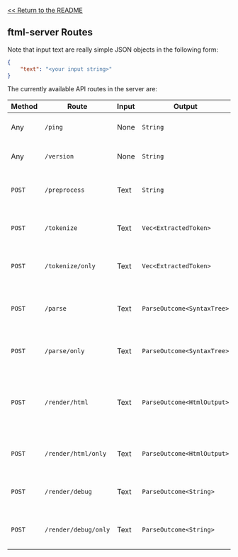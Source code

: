 [<< Return to the README](README.md)

## ftml-server Routes

Note that input text are really simple JSON objects in the following form:
```json
{
    "text": "<your input string>"
}
```

The currently available API routes in the server are:

| Method | Route | Input | Output | Description |
|--------|-------|-------|--------|-------------|
| Any | `/ping` | None | `String` | See if you're able to connect to the server. |
| Any | `/version` | None | `String` | Outputs what version of ftml is being run. |
| `POST` | `/preprocess` | Text | `String` | Runs the preprocessor on the given input string. |
| `POST` | `/tokenize` | Text | `Vec<ExtractedToken>` | Runs the tokenizer on the input string and returns the extracted tokens. |
| `POST` | `/tokenize/only` | Text | `Vec<ExtractedToken>` | Same as above, but the preprocessor is not run first. |
| `POST` | `/parse` | Text | `ParseOutcome<SyntaxTree>` | Runs the parser on the input string and returns the abstract syntax tree. |
| `POST` | `/parse/only` | Text | `ParseOutcome<SyntaxTree>` | Same as above, but the preprocessor is not run first. |
| `POST` | `/render/html` | Text | `ParseOutcome<HtmlOutput>` | Performs the full rendering process, from preprocessing, tokenization, parsing, and then rendering. |
| `POST` | `/render/html/only` | Text | `ParseOutcome<HtmlOutput>` | Same as above, but the preprocessor is not run first. |
| `POST` | `/render/debug` | Text | `ParseOutcome<String>` | Performs rendering, as above, but uses `ftml::DebugRender`. |
| `POST` | `/render/debug/only` | Text | `ParseOutcome<String>` | Same as above, but the preprocessor is not run first. |
